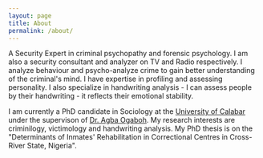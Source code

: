 ```yaml
---
layout: page
title: About
permalink: /about/
---
```


A Security Expert in criminal psychopathy and forensic psychology. I am also a security consultant and analyzer on TV and Radio respectively. I analyze behaviour and psycho-analyze crime to gain better understanding of the criminal's mind. I have expertise in profiling and assessing personality. I also specialize in handwriting analysis - I can assess people by their handwriting - it reflects their emotional stability. 

I am currently a PhD candidate in Sociology at the [University of Calabar](https://www.unical.edu.ng/) under the supervison of [Dr. Agba Ogaboh](https://www.unical.edu.ng/staff/user/profile-agba-ogaboh). My research interests are criminilogy, victimology and handwriting analysis. My PhD thesis is on the "Determinants of Inmates' Rehabilitation in Correctional Centres in Cross-River State, Nigeria".

